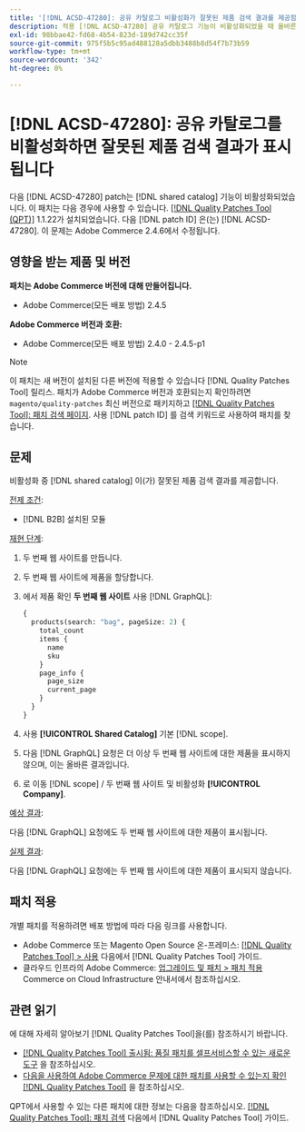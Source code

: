 ```yaml
---
title: '[!DNL ACSD-47280]: 공유 카탈로그 비활성화가 잘못된 제품 검색 결과를 제공함'
description: 적용 [!DNL ACSD-47280] 공유 카탈로그 기능이 비활성화되었을 때 올바른 검색 결과가 표시되는 문제를 해결하기 위한 패치입니다.
exl-id: 98bbae42-fd68-4b54-823d-189d742cc35f
source-git-commit: 975f5b5c95ad488128a5dbb3488b8d54f7b73b59
workflow-type: tm+mt
source-wordcount: '342'
ht-degree: 0%

---
```


# [!DNL ACSD-47280]: 공유 카탈로그를 비활성화하면 잘못된 제품 검색 결과가 표시됩니다

다음 [!DNL ACSD-47280] patch는 [!DNL shared catalog] 기능이 비활성화되었습니다. 이 패치는 다음 경우에 사용할 수 있습니다. [[!DNL Quality Patches Tool (QPT)]](/help/announcements/adobe-commerce-announcements/magento-quality-patches-released-new-tool-to-self-serve-quality-patches.md) 1.1.22가 설치되었습니다. 다음 [!DNL patch ID] 은(는) [!DNL ACSD-47280]. 이 문제는 Adobe Commerce 2.4.6에서 수정됩니다.

## 영향을 받는 제품 및 버전

**패치는 Adobe Commerce 버전에 대해 만들어집니다.**
* Adobe Commerce(모든 배포 방법) 2.4.5

**Adobe Commerce 버전과 호환:**
* Adobe Commerce(모든 배포 방법) 2.4.0 - 2.4.5-p1

>[!NOTE]
>
>이 패치는 새 버전이 설치된 다른 버전에 적용할 수 있습니다 [!DNL Quality Patches Tool] 릴리스. 패치가 Adobe Commerce 버전과 호환되는지 확인하려면 `magento/quality-patches` 최신 버전으로 패키지하고 [[!DNL Quality Patches Tool]: 패치 검색 페이지](https://experienceleague.adobe.com/tools/commerce-quality-patches/index.html). 사용 [!DNL patch ID] 를 검색 키워드로 사용하여 패치를 찾습니다.

## 문제

비활성화 중 [!DNL shared catalog] 이(가) 잘못된 제품 검색 결과를 제공합니다.

<u>전제 조건</u>:

* [!DNL B2B] 설치된 모듈

<u>재현 단계</u>:

1. 두 번째 웹 사이트를 만듭니다.
1. 두 번째 웹 사이트에 제품을 할당합니다.
1. 에서 제품 확인 **두 번째 웹 사이트** 사용 [!DNL GraphQL]:

   ```GraphQL
   {
     products(search: "bag", pageSize: 2) {
       total_count
       items {
         name
         sku
       }
       page_info {
         page_size
         current_page
       }
     }
   }
   ```

1. 사용 **[!UICONTROL Shared Catalog]** 기본 [!DNL scope].
1. 다음 [!DNL GraphQL] 요청은 더 이상 두 번째 웹 사이트에 대한 제품을 표시하지 않으며, 이는 올바른 결과입니다.
1. 로 이동 [!DNL scope] / 두 번째 웹 사이트 및 비활성화 **[!UICONTROL Company]**.

<u>예상 결과</u>:

다음 [!DNL GraphQL] 요청에도 두 번째 웹 사이트에 대한 제품이 표시됩니다.

<u>실제 결과</u>:

다음 [!DNL GraphQL] 요청에는 두 번째 웹 사이트에 대한 제품이 표시되지 않습니다.

## 패치 적용

개별 패치를 적용하려면 배포 방법에 따라 다음 링크를 사용합니다.

* Adobe Commerce 또는 Magento Open Source 온-프레미스: [[!DNL Quality Patches Tool] > 사용](https://experienceleague.adobe.com/docs/commerce-operations/tools/quality-patches-tool/usage.html) 다음에서 [!DNL Quality Patches Tool] 가이드.
* 클라우드 인프라의 Adobe Commerce: [업그레이드 및 패치 > 패치 적용](https://experienceleague.adobe.com/docs/commerce-cloud-service/user-guide/develop/upgrade/apply-patches.html) Commerce on Cloud Infrastructure 안내서에서 참조하십시오.

## 관련 읽기

에 대해 자세히 알아보기 [!DNL Quality Patches Tool]을(를) 참조하시기 바랍니다.

* [[!DNL Quality Patches Tool] 출시됨: 품질 패치를 셀프서비스할 수 있는 새로운 도구](/help/announcements/adobe-commerce-announcements/magento-quality-patches-released-new-tool-to-self-serve-quality-patches.md) 을 참조하십시오.
* [다음을 사용하여 Adobe Commerce 문제에 대한 패치를 사용할 수 있는지 확인 [!DNL Quality Patches Tool]](/help/support-tools/patches-available-in-qpt-tool/check-patch-for-magento-issue-with-magento-quality-patches.md) 을 참조하십시오.

QPT에서 사용할 수 있는 다른 패치에 대한 정보는 다음을 참조하십시오. [[!DNL Quality Patches Tool]: 패치 검색](https://experienceleague.adobe.com/tools/commerce-quality-patches/index.html) 다음에서 [!DNL Quality Patches Tool] 가이드.

